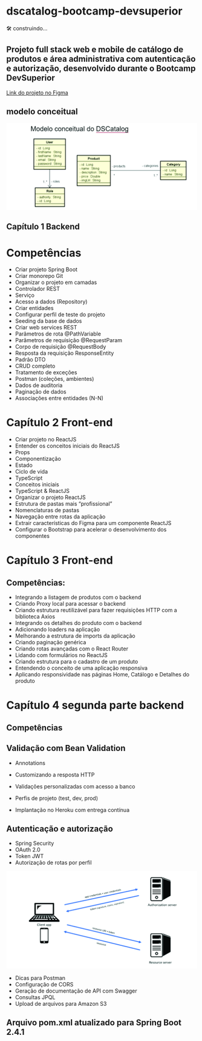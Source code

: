 # dscatalog-bootcamp-devsuperior
:hammer_and_wrench: construindo...

## Projeto full stack web e mobile de catálogo de produtos e área administrativa com autenticação e autorização, desenvolvido durante o Bootcamp DevSuperior


[Link do projeto no Figma](https://www.figma.com/file/1n0aifcfatWv9ozp16XCrq/DSCatalog-Bootcamp?node-id=1%3A2012)

## modelo conceitual

![alt-text](https://github.com/wagnersistemalima/dscatalog-bootcamp-devsuperior/blob/master/image/modelo-conceitual-dscatalog.jpg)


## Capítulo 1  Backend

# Competências


* Criar projeto Spring Boot
* Criar monorepo Git
* Organizar o projeto em camadas
* Controlador REST
* Serviço
* Acesso a dados (Repository)
* Criar entidades
* Configurar perfil de teste do projeto
* Seeding da base de dados
* Criar web services REST
* Parâmetros de rota @PathVariable
* Parâmetros de requisição @RequestParam
* Corpo de requisição @RequestBody
* Resposta da requisição ResponseEntity<T>
* Padrão DTO
* CRUD completo
* Tratamento de exceções
* Postman (coleções, ambientes)
* Dados de auditoria
* Paginação de dados
* Associações entre entidades (N-N)
  
# Capítulo 2 Front-end 

* Criar projeto no ReactJS
* Entender os conceitos iniciais do ReactJS
* Props
* Componentização
* Estado
* Ciclo de vida
* TypeScript
* Conceitos iniciais
* TypeScript & ReactJS
* Organizar o projeto ReactJS
* Estrutura de pastas mais “profissional”
* Nomenclaturas de pastas
* Navegação entre rotas da aplicação
* Extrair características do Figma para um componente ReactJS
* Configurar o Bootstrap para acelerar o desenvolvimento dos componentes

# Capítulo 3  Front-end

## Competências:

* Integrando a listagem de produtos com o backend
* Criando Proxy local para acessar o backend
* Criando estrutura reutilizável para fazer requisições HTTP com a biblioteca Axios
* Integrando os detalhes do produto com o backend
* Adicionando loaders na aplicação
* Melhorando a estrutura de imports da aplicação
* Criando paginação genérica
* Criando rotas avançadas com o React Router
* Lidando com formulários no ReactJS
* Criando estrutura para o cadastro de um produto
* Entendendo o conceito de uma aplicação responsiva
* Aplicando responsividade nas páginas Home, Catálogo e Detalhes do produto



# Capítulo 4 segunda parte backend

## Competências

## Validação com Bean Validation

* Annotations
* Customizando a resposta HTTP
* Validações personalizadas com acesso a banco

* Perfis de projeto (test, dev, prod)
* Implantação no Heroku com entrega contínua

## Autenticação e autorização

* Spring Security
* OAuth 2.0
* Token JWT
* Autorização de rotas por perfil

![alt-text](https://github.com/wagnersistemalima/dscatalog-bootcamp-devsuperior/blob/master/image/outh-image.jpg)

* Dicas para Postman
* Configuração de CORS
* Geração de documentação de API com Swagger
* Consultas JPQL
* Upload de arquivos para Amazon S3

## Arquivo pom.xml atualizado para Spring Boot 2.4.1






